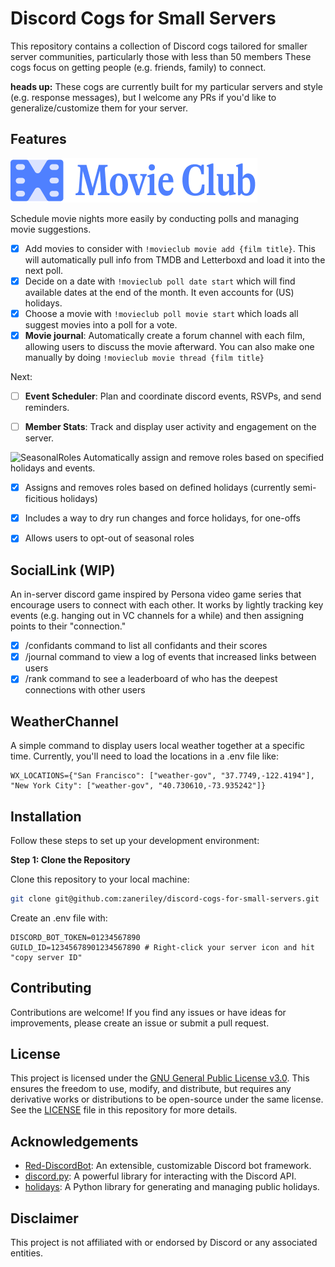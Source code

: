 # Discord Cogs for Small Servers

This repository contains a collection of Discord cogs tailored for smaller server communities, particularly those with less than 50 members These cogs focus on getting people (e.g. friends, family) to connect. 

**heads up:** These cogs are currently built for my particular servers and style (e.g. response messages), but I welcome any PRs if you'd like to generalize/customize them for your server.


## Features

![MovieClub](https://github.com/zaneriley/discord-cogs-for-small-servers/blob/main/movieclub/cog-logo.png?raw=true)

Schedule movie nights more easily by conducting polls and managing movie suggestions. 

- [x] Add movies to consider with `!movieclub movie add {film title}`. This will automatically pull info from TMDB and Letterboxd and load it into the next poll.
- [x] Decide on a date with `!movieclub poll date start` which will find available dates at the end of the month. It even accounts for (US) holidays.
- [x] Choose a movie with `!movieclub poll movie start` which loads all suggest movies into a poll for a vote.
- [X] **Movie journal**: Automatically create a forum channel with each film, allowing users to discuss the movie afterward. You can also make one manually by doing `!movieclub movie thread {film title}`

Next:
- [ ] **Event Scheduler**: Plan and coordinate discord events, RSVPs, and send reminders. 
- [ ] **Member Stats**: Track and display user activity and engagement on the server.


![SeasonalRoles](https://github.com/zaneriley/discord-cogs-for-small-servers/assets/2167062/1feb3dbe-4818-479b-a93c-2f390ad43186)
Automatically assign and remove roles based on specified holidays and events. 

- [x] Assigns and removes roles based on defined holidays (currently semi-ficitious holidays)
- [x] Includes a way to dry run changes and force holidays, for one-offs
- [x] Allows users to opt-out of seasonal roles


## SocialLink (WIP)

An in-server discord game inspired by Persona video game series that encourage users to connect with each other. It works by lightly tracking key events (e.g. hanging out in VC channels for a while) and then assigning points to their "connection."

- [x] /confidants command to list all confidants and their scores
- [x] /journal command to view a log of events that increased links between users
- [x] /rank command to see a leaderboard of who has the deepest connections with other users

## WeatherChannel

A simple command to display users local weather together at a specific time. Currently, you'll need to load the locations in a .env file like:
```
WX_LOCATIONS={"San Francisco": ["weather-gov", "37.7749,-122.4194"], "New York City": ["weather-gov", "40.730610,-73.935242"]}
```


## Installation

Follow these steps to set up your development environment:

**Step 1: Clone the Repository**

Clone this repository to your local machine:

```bash
git clone git@github.com:zaneriley/discord-cogs-for-small-servers.git
```

Create an .env file with:

```
DISCORD_BOT_TOKEN=01234567890
GUILD_ID=12345678901234567890 # Right-click your server icon and hit "copy server ID"
```

## Contributing

Contributions are welcome! If you find any issues or have ideas for improvements, please create an issue or submit a pull request. 

## License

This project is licensed under the [GNU General Public License v3.0](https://www.gnu.org/licenses/gpl-3.0.html). This ensures the freedom to use, modify, and distribute, but requires any derivative works or distributions to be open-source under the same license. See the [LICENSE](LICENSE) file in this repository for more details.

## Acknowledgements

- [Red-DiscordBot](https://github.com/Cog-Creators/Red-DiscordBot): An extensible, customizable Discord bot framework.
- [discord.py](https://github.com/Rapptz/discord.py): A powerful library for interacting with the Discord API.
- [holidays](https://pypi.org/project/holidays/): A Python library for generating and managing public holidays.

## Disclaimer

This project is not affiliated with or endorsed by Discord or any associated entities.
